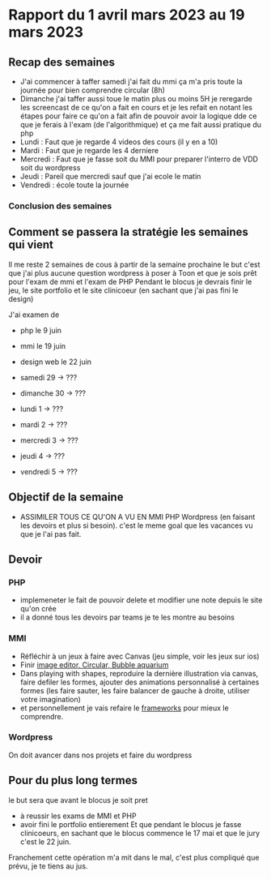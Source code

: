# Rapport du 1 avril mars 2023 au 19 mars 2023
## Recap des semaines
- J'ai commencer à taffer samedi j'ai fait du mmi ça m'a pris toute la journée pour bien comprendre circular (8h)
- Dimanche j'ai taffer aussi toue le matin plus ou moins 5H je reregarde les screencast de ce qu'on a fait en cours et je les refait en notant les étapes pour faire ce qu'on a fait afin de pouvoir avoir la logique dde ce que je ferais à l'exam (de l'algorithmique) et ça me fait aussi pratique du php
- Lundi : Faut que je regarde 4 videos des cours (il y en a 10)
- Mardi : Faut que je regarde les 4 derniere
- Mercredi : Faut que je fasse soit du MMI pour preparer l'interro de VDD soit du wordpress 
- Jeudi : Pareil que mercredi sauf que j'ai ecole le matin
- Vendredi : école toute la journée

### Conclusion des semaines


## Comment se passera la stratégie les semaines qui vient
Il me reste 2 semaines de cous à partir de la semaine prochaine le but c'est que j'ai plus aucune question wordpress à poser à Toon et que je sois prêt pour l'exam de mmi et l'exam de PHP
Pendant le blocus je devrais finir le jeu, le site portfolio et le site clinicoeur (en sachant que j'ai pas fini le design)

J'ai examen de 
 - php le 9 juin
 - mmi le 19 juin
 - design web le 22 juin


- samedi 29 -> ???
- dimanche 30 -> ???
- lundi 1 -> ???
- mardi 2 -> ???
- mercredi 3 -> ???
- jeudi 4 -> ???
- vendredi 5 -> ???

## Objectif de la semaine
- ASSIMILER TOUS CE QU'ON A VU EN MMI PHP Wordpress (en faisant les devoirs et plus si besoin). c'est le meme goal que les vacances vu que je l'ai pas fait.

## Devoir
### PHP
- implemeneter le fait de pouvoir delete et modifier une note depuis le site qu'on crée
- il a donné tous les devoirs par teams je te les montre au besoins

### MMI
- Réfléchir à un jeux à faire avec Canvas (jeu simple, voir les jeux sur ios)
- Finir [image editor, Circular, Bubble aquarium](https://github.com/tecg-mmi)
- Dans playing with shapes, reproduire la dernière illustration via canvas, faire defiler les formes, ajouter des animations personnalisé à certaines formes (les faire sauter, les faire balancer de gauche à droite, utiliser votre imagination)
- et personnellement je vais refaire le [frameworks](https://github.com/tecg-mmi/canvas-framework-23) pour mieux le comprendre.

### Wordpress
On doit avancer dans nos projets et faire du wordpress

## Pour du plus long termes
le but sera que avant le blocus je soit pret 
- à reussir les exams de MMI et PHP
- avoir fini le portfolio entierement
Et que pendant le blocus je fasse clinicoeurs, en sachant que le blocus commence le 17 mai et que le jury c'est le 22 juin.


Franchement cette opération m'a mit dans le mal, c'est plus compliqué que prévu, je te tiens au jus.